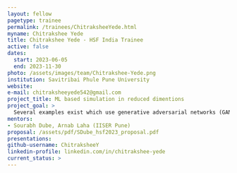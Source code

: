 ```yaml
---
layout: fellow
pagetype: trainee
permalink: /trainees/ChitraksheeYede.html
myname: Chitrakshee Yede
title: Chitrakshee Yede - HSF India Trainee
active: false
dates:
  start: 2023-06-05
  end: 2023-11-30
photo: /assets/images/team/Chitrakshee-Yede.png
institution: Savitribai Phule Pune University
website:
e-mail: chitraksheeyede542@gmail.com
project_title: ML based simulation in reduced dimentions
project_goal: >
  Several examples exist which use generative adversarial networks (GANs) for faster simulation. However, a potential challenge in using them is computing time and the corresponding ML expertise. In this project, we aim to study faster ML-based simulation by using GANs along with dimensionality reduction algorithms on an individual workstation.
mentors:
- Sourabh Dube, Arnab Laha (IISER Pune)
proposal: /assets/pdf/SDube_hsf2023_proposal.pdf
presentations:
github-username: ChitraksheeY
linkedin-profile: linkedin.com/in/chitrakshee-yede
current_status: >
---
```

